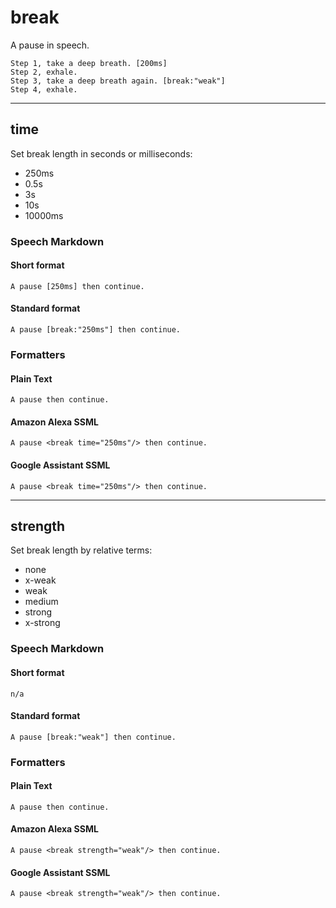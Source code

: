 # break

A pause in speech.

```
Step 1, take a deep breath. [200ms]
Step 2, exhale.
Step 3, take a deep breath again. [break:"weak"]
Step 4, exhale.
```
---
## time

Set break length in seconds or milliseconds:
- 250ms
- 0.5s
- 3s
- 10s
- 10000ms


### Speech Markdown
#### Short format
```
A pause [250ms] then continue.
```

#### Standard format
```
A pause [break:"250ms"] then continue.
```

### Formatters
#### Plain Text
```
A pause then continue.
```

#### Amazon Alexa SSML
```
A pause <break time="250ms"/> then continue.
```

#### Google Assistant SSML
```
A pause <break time="250ms"/> then continue.
```

---

## strength

Set break length by relative terms:
- none
- x-weak
- weak
- medium
- strong
- x-strong


### Speech Markdown
#### Short format
```
n/a
```

#### Standard format
```
A pause [break:"weak"] then continue.
```

### Formatters
#### Plain Text
```
A pause then continue.
```

#### Amazon Alexa SSML
```
A pause <break strength="weak"/> then continue.
```

#### Google Assistant SSML
```
A pause <break strength="weak"/> then continue.
```